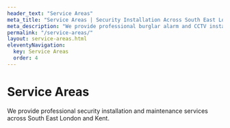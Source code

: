 ```yaml
---
header_text: "Service Areas"
meta_title: "Service Areas | Security Installation Across South East London & Kent"
meta_description: "We provide professional burglar alarm and CCTV installation across South East London and Kent including Bexley, Dartford, Bromley, Orpington, Greenwich and surrounding areas."
permalink: "/service-areas/"
layout: service-areas.html
eleventyNavigation:
  key: Service Areas
  order: 4
---
```


# Service Areas

We provide professional security installation and maintenance services across South East London and Kent.
